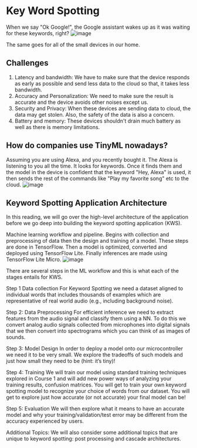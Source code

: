 # Key Word Spotting
When we say "Ok Google!", the Google assistant wakes up as it was waiting for these keywords, right?
![image](https://github.com/user-attachments/assets/655b82f2-692d-4722-bd5a-321b3dbfa407)

The same goes for all of the small devices in our home.

## Challenges
1) Latency and bandwidth: We have to make sure that the device responds as early as possible and send less data to the cloud so that, it takes less bandwidth.
2) Accuracy and Personalization: We  need to make sure the result is accurate and the device avoids other noises except us.
3) Security and Privacy: When these devices are sending data to cloud, the data may get stolen. Also, the safety of the data is also a concern.
4) Battery and memory: These devices shouldn't drain much battery as well as there is memory limitations.

## How do companies use TinyML nowadays?
Assuming you are using Alexa, and you recently bought it. The Alexa is listening to you all the time. It looks for keywords. Once it finds them and the model in the device is confident that the keyword "Hey, Alexa" is used, it then sends the rest of the commands like "Play my favorite song" etc to the cloud.
![image](https://github.com/user-attachments/assets/e7c09b1f-50a3-4fe7-b558-dd672bd7e6f5)

## Keyword Spotting Application Architecture
In this reading, we will go over the high-level architecture of the application before we go deep into building the keyword spotting application (KWS).

Machine learning workflow and pipeline. Begins with collection and preprocessing of data then the design and training of a model. These steps are done in TensorFlow. Then a model is optimized, converted and deployed using TensorFlow Lite. Finally inferences are made using TensorFlow Lite Micro.
![image](https://github.com/user-attachments/assets/57bed2e7-97ba-4e3f-84fa-daf9eee57a56)

There are several steps in the ML workflow and this is what each of the stages entails for KWS.

Step 1 Data collection
For Keyword Spotting we need a dataset aligned to individual words that includes thousands of examples which are representative of real world audio (e.g., including background noise).

Step 2: Data Preprocessing
For efficient inference we need to extract features from the audio signal and classify them using a NN. To do this we convert analog audio signals collected from microphones into digital signals that we then convert into spectrograms which you can think of as images of sounds.

Step 3: Model Design
In order to deploy a model onto our microcontroller we need it to be very small. We explore the tradeoffs of such models and just how small they need to be (hint: it’s tiny)!

Step 4: Training
We will train our model using standard training techniques explored in Course 1 and will add new power ways of analyzing your training results, confusion matrices. You will get to train your own keyword spotting model to recognize your choice of words from our dataset. You will get to explore just how accurate (or not accurate) your final model can be!

Step 5: Evaluation
We will then explore what it means to have an accurate model and why your training/validation/test error may be different from the accuracy experienced by users.

Additional Topics:
We will also consider some additional topics that are unique to keyword spotting: post processing and cascade architectures.

